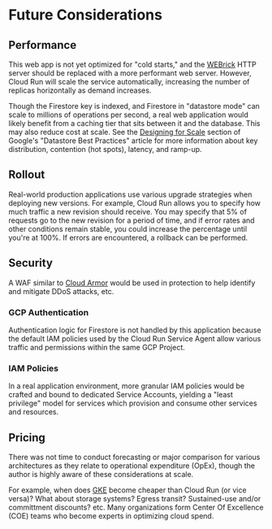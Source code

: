 # Future Considerations

## Performance

This web app is not yet optimized for "cold starts," and the
[WEBrick](https://docs.ruby-lang.org/en/2.4.0/WEBrick.html) HTTP server should
be replaced with a more performant web server. However, Cloud Run will scale the
service automatically, increasing the number of replicas horizontally as demand
increases.

Though the Firestore key is indexed, and Firestore in "datastore mode" can scale
to millions of operations per second, a real web application would likely
benefit from a caching tier that sits between it and the database. This may also
reduce cost at scale. See the [Designing for
Scale](https://cloud.google.com/datastore/docs/best-practices#designing_for_scale)
section of Google's "Datastore Best Practices" article for more information
about key distribution, contention (hot spots), latency, and ramp-up.

## Rollout

Real-world production applications use various upgrade strategies when deploying
new versions. For example, Cloud Run allows you to specify how much traffic a
new revision should receive. You may specify that 5% of requests go to the new
revision for a period of time, and if error rates and other conditions remain
stable, you could increase the percentage until you're at 100%. If errors are
encountered, a rollback can be performed.

## Security

A WAF similar to [Cloud Armor](https://cloud.google.com/armor) would be used
in protection to help identify and mitigate DDoS attacks, etc.

### GCP Authentication

Authentication logic for Firestore is not handled by this application because
the default IAM policies used by the Cloud Run Service Agent allow various
traffic and permissions within the same GCP Project.

### IAM Policies

In a real application environment, more granular IAM policies would be crafted
and bound to dedicated Service Accounts, yielding a "least privilege" model for
services which provision and consume other services and resources.

## Pricing

There was not time to conduct forecasting or major comparison for various
architectures as they relate to operational expenditure (OpEx), though the
author is highly aware of these considerations at scale.

For example, when does [GKE](https://cloud.google.com/kubernetes-engine) become
cheaper than Cloud Run (or vice versa)? What about storage systems? Egress
transit? Sustained-use and/or committment discounts? etc. Many organizations
form Center Of Excellence (COE) teams who become experts in optimizing cloud
spend.
